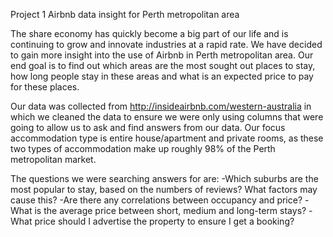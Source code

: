 Project 1 Airbnb data insight for Perth metropolitan area

The share economy has quickly become a big part of our life and is continuing to grow and innovate industries at a rapid rate. We have decided to gain more insight into the use of Airbnb in Perth metropolitan area. Our end goal is to find out which areas are the most sought out places to stay, how long people stay in these areas and what is an expected price to pay for these places.

Our data was collected from http://insideairbnb.com/western-australia in which we cleaned the data to ensure we were only using columns that were going to allow us to ask and find answers from our data. Our focus accommodation type is entire house/apartment and private rooms, as these two types of accommodation make up roughly 98% of the Perth metropolitan market. 

The questions we were searching answers for are:
-Which suburbs are the most popular to stay, based on the numbers of reviews? What factors may cause this?
-Are there any correlations between occupancy and price?
-What is the average price between short, medium and long-term stays?
-What price should I advertise the property to ensure I get a booking?
